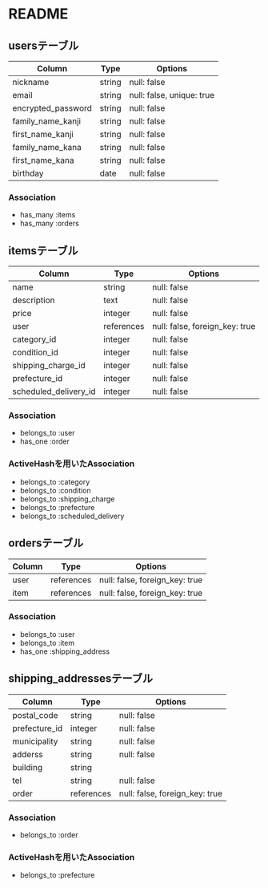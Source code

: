 # README

## usersテーブル

| Column             | Type   | Options                   |
| ------------------ | ------ | ------------------------- |
| nickname           | string | null: false               |
| email              | string | null: false, unique: true |
| encrypted_password | string | null: false               |
| family_name_kanji  | string | null: false               |
| first_name_kanji   | string | null: false               |
| family_name_kana   | string | null: false               |
| first_name_kana    | string | null: false               |
| birthday           | date   | null: false               |

### Association

- has_many :items
- has_many :orders

## itemsテーブル

| Column                 | Type       | Options                        |
| ---------------------- | ---------- | ------------------------------ |
| name                   | string     | null: false                    |
| description            | text       | null: false                    |
| price                  | integer    | null: false                    |
| user                   | references | null: false, foreign_key: true |
| category_id            | integer    | null: false                    |
| condition_id           | integer    | null: false                    |
| shipping_charge_id     | integer    | null: false                    |
| prefecture_id          | integer    | null: false                    |
| scheduled_delivery_id  | integer    | null: false                    |

### Association

- belongs_to :user
- has_one :order

### ActiveHashを用いたAssociation

- belongs_to :category
- belongs_to :condition
- belongs_to :shipping_charge
- belongs_to :prefecture
- belongs_to :scheduled_delivery

## ordersテーブル

| Column | Type       | Options                        |
| ------ | ---------- | ------------------------------ |
| user   | references | null: false, foreign_key: true |
| item   | references | null: false, foreign_key: true |

### Association

- belongs_to :user
- belongs_to :item
- has_one :shipping_address

## shipping_addressesテーブル

| Column         | Type       | Options                        |
| -------------- | ---------- | ------------------------------ |
| postal_code    | string     | null: false                    |
| prefecture_id  | integer    | null: false                    |
| municipality   | string     | null: false                    |
| adderss        | string     | null: false                    |
| building       | string     |                                |
| tel            | string     | null: false                    |
| order          | references | null: false, foreign_key: true |

### Association

- belongs_to :order

### ActiveHashを用いたAssociation

- belongs_to :prefecture